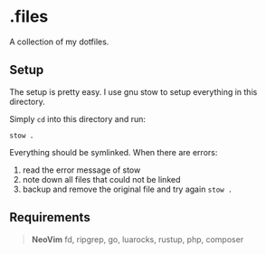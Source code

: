 # .files

A collection of my dotfiles.

## Setup

The setup is pretty easy.
I use gnu stow to setup everything in this directory.

Simply `cd` into this directory and run:

    stow .

Everything should be symlinked.
When there are errors:

1. read the error message of stow
2. note down all files that could not be linked
3. backup and remove the original file and try again `stow .`

## Requirements

> **NeoVim**
> fd, ripgrep, go, luarocks, rustup, php, composer

